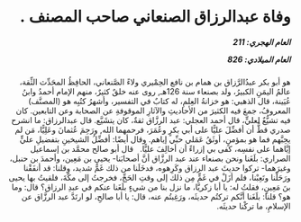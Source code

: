 <h1 dir="rtl">وفاة عبدالرزاق الصنعاني صاحب المصنف .</h1>

<h5 dir="rtl">العام الهجري:  211

العام الميلادي: 826

</h5>

<p dir="rtl">هو أبو بكر عبدُالرَّزاق بن همام بن نافع الحِمْيري ولاءً الصَّنعاني، الحافِظُ المحَدِّث الثِّقة، عالمُ اليمَنِ الكبيرُ، ولد بصنعاء سنة 126هـ, روى عنه خلقٌ كثيرٌ، منهم الإمام أحمدُ وابنُ عُيَينة، قال الذهبي: هو خزانةُ العِلمِ، له كتابٌ في التفسير، وأشهرُ كتُبِه هو (المصنَّف) المعروفُ، جمعَ فيه الكثيرَ من الأحاديثِ والآثارِ الموقوفةِ عن الصحابة وعن التابعين. كان فيه تشيُّعٌ لعليٍّ، قال أحمد العجلي: عبد الرزَّاق ثقةٌ، كان يتشَيَّع. قال عبدالرزاق: ما انشرح صدري قطُّ أن أفضِّلَ عليًّا على أبي بكرٍ وعُمَرَ، فرحمهما الله, ورَحِمَ عُثمانَ وعَلِيًّا، مَن لم يحِبَّهم فما هو بمؤمنٍ، أوثَقُ عَمَلي حبِّي إياهم. وقال أيضًا: أفضِّلُ الشيخينِ بتفضيلِ عليٍّ إيَّاهما على نفسِه، كفى بي إزراءً أن أخالِفَ عليًّا.   قال أبو صالح محمَّد بن إسماعيل الصراري: بلَغَنا ونحن بصنعاء عند عبد الرزَّاق أنَّ أصحابَنا- يحيى بن مَعِين، وأحمدَ بن حنبل، وغيرَهما- تركوا حديثَ عبد الرزاق وكَرِهوه، فدخَلَنا من ذلك غَمٌّ شديد، وقلنا: قد أنفَقْنا ورَحَلْنا وتَعِبْنا، فلم أزَلْ في غَمٍّ مِن ذلك إلى وقتِ الحَجِّ، فخرجتُ إلى مكَّةَ، فلقيتُ بها يحيى بنَ مَعِينٍ، فقلتُ له: يا أبا زكريَّا، ما نزل بنا من شيءٍ بلَغَنا عنكم في عبدِ الرزاق؟ قال: وما هو؟ قلنا: بلَغَنا أنَّكم تركتُم حديثَه، ورَغِبتُم عنه، قال: يا أبا صالحِ، لو ارتَدَّ عبد الرزَّاق عن الإسلامِ، ما تركْنا حديثَه.</p></br>
